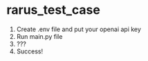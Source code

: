 # rarus_test_case
1. Create .env file and put your openai api key
2. Run main.py file
3. ???
4. Success!
